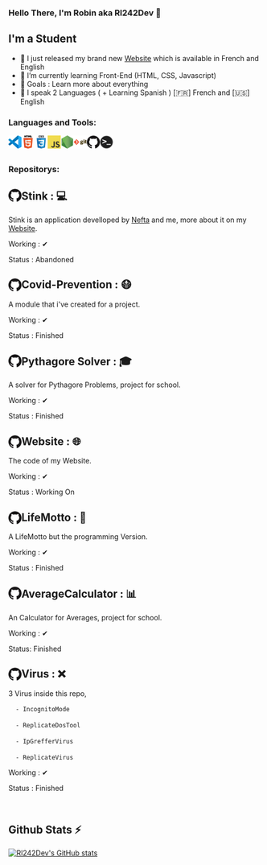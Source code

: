 ### Hello There, I'm Robin aka Rl242Dev 👋 

## I'm a Student

- 🔭 I just released my brand new [Website] which is available in French and English
- 🌱 I’m currently learning Front-End (HTML, CSS, Javascript)
- 🥅 Goals : Learn more about everything
- 📣 I speak 2 Languages ( + Learning Spanish ) [🇫🇷] French and [🇺🇸] English

### Languages and Tools:

[<img align="left" alt="Visual Studio Code" width="26px" src="https://raw.githubusercontent.com/github/explore/80688e429a7d4ef2fca1e82350fe8e3517d3494d/topics/visual-studio-code/visual-studio-code.png" />][webdevplaylist]
[<img align="left" alt="HTML5" width="26px" src="https://raw.githubusercontent.com/github/explore/80688e429a7d4ef2fca1e82350fe8e3517d3494d/topics/html/html.png" />][webdevplaylist]
[<img align="left" alt="CSS3" width="26px" src="https://raw.githubusercontent.com/github/explore/80688e429a7d4ef2fca1e82350fe8e3517d3494d/topics/css/css.png" />][cssplaylist]
[<img align="left" alt="JavaScript" width="26px" src="https://raw.githubusercontent.com/github/explore/80688e429a7d4ef2fca1e82350fe8e3517d3494d/topics/javascript/javascript.png" />][jsplaylist]
[<img align="left" alt="Node.js" width="26px" src="https://raw.githubusercontent.com/github/explore/80688e429a7d4ef2fca1e82350fe8e3517d3494d/topics/nodejs/nodejs.png" />][webdevplaylist]
[<img align="left" alt="Git" width="26px" src="https://raw.githubusercontent.com/github/explore/80688e429a7d4ef2fca1e82350fe8e3517d3494d/topics/git/git.png" />][webdevplaylist]
[<img align="left" alt="GitHub" width="26px" src="https://raw.githubusercontent.com/github/explore/78df643247d429f6cc873026c0622819ad797942/topics/github/github.png" />][webdevplaylist]
[<img align="left" alt="Terminal" width="26px" src="https://raw.githubusercontent.com/github/explore/80688e429a7d4ef2fca1e82350fe8e3517d3494d/topics/terminal/terminal.png" />][webdevplaylist]

<br />
<br />

### Repositorys: 

## Stink : [<img align="left" width="26px" src="https://raw.githubusercontent.com/github/explore/78df643247d429f6cc873026c0622819ad797942/topics/github/github.png">][Stink] 💻
   Stink is an application develloped by [Nefta] and me, more about it on my [Website].
   
   Working : ✔
   
   Status : Abandoned
## Covid-Prevention : [<img align="left" width="26px" src="https://raw.githubusercontent.com/github/explore/78df643247d429f6cc873026c0622819ad797942/topics/github/github.png">][Covid] 😷
   A module that i've created for a project.
   
   Working : ✔
   
   Status : Finished
## Pythagore Solver : [<img align="left" width="26px" src="https://raw.githubusercontent.com/github/explore/78df643247d429f6cc873026c0622819ad797942/topics/github/github.png">][Pythagore] 🎓
   A solver for Pythagore Problems, project for school.
   
   Working : ✔
   
   Status : Finished
## Website : [<img align="left" width="26px" src="https://raw.githubusercontent.com/github/explore/78df643247d429f6cc873026c0622819ad797942/topics/github/github.png">][Site] 🌐
   The code of my Website. 
   
   Working : ✔
   
   Status : Working On
## LifeMotto : [<img align="left" width="26px" src="https://raw.githubusercontent.com/github/explore/78df643247d429f6cc873026c0622819ad797942/topics/github/github.png">][LifeMotto] 💭
   A LifeMotto but the programming Version.
   
   Working : ✔
   
   Status : Finished
## AverageCalculator : [<img align="left" width="26px" src="https://raw.githubusercontent.com/github/explore/78df643247d429f6cc873026c0622819ad797942/topics/github/github.png">][Virus] 📊
   An Calculator for Averages, project for school.
   
   Working : ✔
   
   Status: Finished
## Virus : [<img align="left" width="26px" src="https://raw.githubusercontent.com/github/explore/78df643247d429f6cc873026c0622819ad797942/topics/github/github.png">][Virus] ❌ 
   3 Virus inside this repo,
   
      - IncognitoMode
      
      - ReplicateDosTool
      
      - IpGrefferVirus
      
      - ReplicateVirus
   
   Working : ✔
   
   Status : Finished

<br>

</details>

## Github Stats :zap:

  [![Rl242Dev's GitHub stats](https://github-readme-stats.vercel.app/api?username=Rl242Dev)](https://github.com/anuraghazra/github-readme-stats)



[Website]: https://rl242dev.github.io/Rl242.github.io/
[webdevplaylist]: https://www.youtube.com/playlist?list=PLkwxH9e_vrAJ0WbEsFA9W3I1W-g_BTsbt
[jsplaylist]: https://www.youtube.com/playlist?list=PLkwxH9e_vrALRJKu7wfXby3MKeflhTu6B
[cssplaylist]: https://www.youtube.com/playlist?list=PLkwxH9e_vrALSdvZuEh6gqQdmDoDIoqz4
[reactplaylist]: https://www.youtube.com/playlist?list=PLkwxH9e_vrAK4TdffpxKY3QGyHCpxFcQ0
[Covid]: https://github.com/Rl242Dev/Covid-Prevention
[Stink]: https://github.com/Rl242Dev/Stink
[Pythagore]: https://github.com/Rl242Dev/PythagoreSolver
[LifeMotto]: https://github.com/Rl242Dev/LifeMotto
[Average]: https://github.com/Rl242Dev/AverageCalculator
[Virus]: https://github.com/Rl242Dev/Virus
[Site]: https://github.com/Rl242Dev/Rl242.github.io
[Nefta]: https://github.com/Neftaaa
